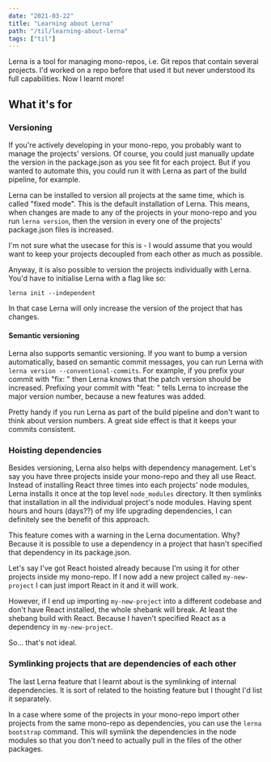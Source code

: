 ```yaml
---
date: "2021-03-22"
title: "Learning about Lerna"
path: "/til/learning-about-lerna"
tags: ["til"]
---
```


Lerna is a tool for managing mono-repos, i.e. Git repos that contain several projects.
I'd worked on a repo before that used it but never understood its full capabilities.
Now I learnt more!

## What it's for

### Versioning

If you're actively developing in your mono-repo, you probably want to manage the projects' versions.
Of course, you could just manually update the version in the package.json as you see fit for each project.
But if you wanted to automate this, you could run it with Lerna as part of the build pipeline, for example.

Lerna can be installed to version all projects at the same time, which is called "fixed mode".
This is the default installation of Lerna.
This means, when changes are made to any of the projects in your mono-repo and you run `lerna version`, then the version in every one of the projects' package.json files is increased.

I'm not sure what the usecase for this is - I would assume that you would want to keep your projects decoupled from each other as much as possible.

Anyway, it is also possible to version the projects individually with Lerna.
You'd have to initialise Lerna with a flag like so:

`lerna init --independent`

In that case Lerna will only increase the version of the project that has changes.

#### Semantic versioning

Lerna also supports semantic versioning.
If you want to bump a version automatically, based on semantic commit messages, you can run Lerna with `lerna version --conventional-commits`.
For example, if you prefix your commit with "fix: " then Lerna knows that the patch version should be increased.
Prefixing your commit with "feat: " tells Lerna to increase the major version number, because a new features was added.

Pretty handy if you run Lerna as part of the build pipeline and don't want to think about version numbers.
A great side effect is that it keeps your commits consistent.

### Hoisting dependencies

Besides versioning, Lerna also helps with dependency management.
Let's say you have three projects inside your mono-repo and they all use React.
Instead of installing React three times into each projects' node modules, Lerna installs it once at the top level `node_modules` directory.
It then symlinks that installation in all the individual project's node modules.
Having spent hours and hours (days??) of my life upgrading dependencies, I can definitely see the benefit of this approach.

This feature comes with a warning in the Lerna documentation. Why?
Because it is possible to use a dependency in a project that hasn't specified that dependency in its package.json.

Let's say I've got React hoisted already because I'm using it for other projects inside my mono-repo.
If I now add a new project called `my-new-project` I can just import React in it and it will work.

However, if I end up importing `my-new-project` into a different codebase and don't have React installed, the whole shebank will break.
At least the shebang build with React.
Because I haven't specified React as a dependency in `my-new-project`.

So... that's not ideal.

### Symlinking projects that are dependencies of each other

The last Lerna feature that I learnt about is the symlinking of internal dependencies.
It is sort of related to the hoisting feature but I thought I'd list it separately.

In a case where some of the projects in your mono-repo import other projects from the same mono-repo as dependencies, you can use the `lerna bootstrap` command.
This will symlink the dependencies in the node modules so that you don't need to actually pull in the files of the other packages.
